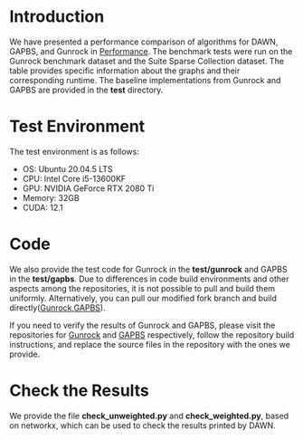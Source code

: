 # Introduction
We have presented a performance comparison of algorithms for DAWN, GAPBS, and Gunrock in [Performance](https://github.com/lxrzlyr/DAWN-An-Noval-SSSP-APSP-Algorithm/tree/dev/test/Performance.md). The benchmark tests were run on the Gunrock benchmark dataset and the Suite Sparse Collection dataset. The table provides specific information about the graphs and their corresponding runtime. The baseline implementations from Gunrock and GAPBS are provided in the **test** directory.

# Test Environment

The test environment is as follows:

- OS: Ubuntu 20.04.5 LTS
- CPU: Intel Core i5-13600KF
- GPU: NVIDIA GeForce RTX 2080 Ti
- Memory: 32GB
- CUDA: 12.1

# Code

We also provide the test code for Gunrock in the **test/gunrock** and GAPBS in the **test/gapbs**. Due to differences in code build environments and other aspects among the repositories, it is not possible to pull and build them uniformly. Alternatively, you can pull our modified fork branch and build directly([Gunrock](https://github.com/lxrzlyr/gunrock),[GAPBS](https://github.com/lxrzlyr/gapbs)).

If you need to verify the results of Gunrock and GAPBS, please visit the repositories for [Gunrock](https://github.com/gunrock/gunrock) and [GAPBS](https://github.com/sbeamer/gapbs) respectively, follow the repository build instructions, and replace the source files in the repository with the ones we provide.

# Check the Results
We provide the file **check_unweighted.py** and **check_weighted.py**, based on networkx, which can be used to check the results printed by DAWN.
